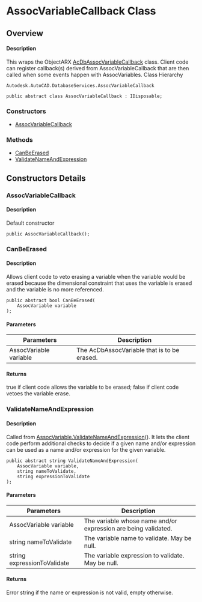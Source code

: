 # AssocVariableCallback Class

## Overview

#### Description
This wraps the ObjectARX [AcDbAssocVariableCallback](AcDbAssocVariableCallback.md) class. 
Client code can register callback(s) derived from AssocVariableCallback that are then called when some events happen with AssocVariables.
Class Hierarchy
```text
Autodesk.AutoCAD.DatabaseServices.AssocVariableCallback
```

```text
public abstract class AssocVariableCallback : IDisposable;
```

### Constructors

- [AssocVariableCallback](#assocvariablecallback)

### Methods

- [CanBeErased](#canbeerased)
- [ValidateNameAndExpression](#validatenameandexpression)


## Constructors Details

### AssocVariableCallback

#### Description
Default constructor
```text
public AssocVariableCallback();
```

### CanBeErased

#### Description
Allows client code to veto erasing a variable when the variable would be erased because the dimensional constraint that uses the variable is erased and the variable is no more referenced.
```text
public abstract bool CanBeErased(
    AssocVariable variable
);
```

#### Parameters

| Parameters | Description |
| --- | --- |
| AssocVariable variable | The AcDbAssocVariable that is to be erased. |

#### Returns
true if client code allows the variable to be erased; false if client code vetoes the variable erase.
### ValidateNameAndExpression

#### Description
Called from [AssocVariable.ValidateNameAndExpression](Autodesk_AutoCAD_DatabaseServices_AssocVariable_ValidateNameAndExpression@string@string@string.md)(). It lets the client code perform additional checks to decide if a given name and/or expression can be used as a name and/or expression for the given variable.
```text
public abstract string ValidateNameAndExpression(
    AssocVariable variable, 
    string nameToValidate, 
    string expressionToValidate
);
```

#### Parameters

| Parameters | Description |
| --- | --- |
| AssocVariable variable | The variable whose name and/or expression are being validated. |
| string nameToValidate | The variable name to validate. May be null. |
| string expressionToValidate | The variable expression to validate. May be null. |

#### Returns
Error string if the name or expression is not valid, empty otherwise.